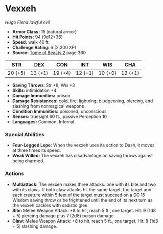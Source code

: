 # Vexxeh

*Huge* *Fiend* *lawful evil*

- **Armor Class:** 15 (natural armor)
- **Hit Points:** 94 (9d12+36)
- **Speed:** walk 40 ft.
- **Challenge Rating:** 6 (2,300 XP)
- **Source:** [Tome of Beasts 2](https://koboldpress.com/kpstore/product/tome-of-beasts-2-for-5th-edition) page 360

| STR | DEX | CON | INT | WIS | CHA |
| --- | --- | --- | --- | --- | --- |
| 20 (+5) | 13 (+1) | 19 (+4) | 12 (+1) | 10 (+0) | 12 (+1) |

- **Saving Throws**: Str +8, Wis +3
- **Skills:** intimidation +4
- **Damage Immunities:** poison
- **Damage Resistances:** cold, fire, lightning; bludgeoning, piercing, and slashing from nonmagical weapons
- **Condition Immunities:** poisoned, unconscious
- **Senses:** truesight 60 ft., passive Perception 10
- **Languages:** Common, Infernal
### Special Abilities
- **Four-Legged Lope:** When the vexxeh uses its action to Dash, it moves at three times its speed.
- **Weak Willed:** The vexxeh has disadvantage on saving throws against being charmed.
### Actions
- **Multiattack:** The vexxeh makes three attacks: one with its bite and two with its claws. If both claw attacks hit the same target, the target and each creature within 5 feet of the target must succeed on a DC 15 Wisdom saving throw or be frightened until the end of its next turn as the vexxeh cackles with sadistic glee.
- **Bite:** Melee Weapon Attack: +8 to hit, reach 5 ft., one target. Hit: 9 (1d8 + 5) piercing damage plus 7 (2d6) poison damage.
- **Claw:** Melee Weapon Attack: +8 to hit, reach 5 ft., one target. Hit: 8 (1d6 + 5) slashing damage.


